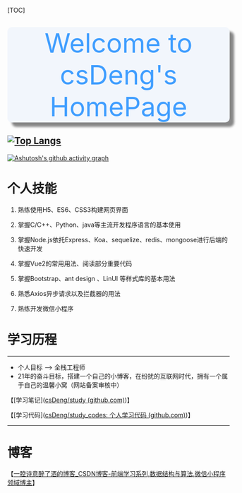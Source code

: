 [TOC]



<div 
style="text-align: center; font-size: 60px; margin-top: 30px; color: #409EFF
;  box-shadow: 10px 10px 5px #888888; border-radius: 10px; background:#F2F6FC">
Welcome to csDeng's HomePage
</div>


<!-- [![Top Langs](https://github-readme-stats.vercel.app/api/top-langs/?username=csDeng&layout=compact&count_private=true&show_icons=true)](https://github.com/anuraghazra/github-readme-stats)
 -->

[![Top Langs](https://github-readme-stats.vercel.app/api/top-langs/?username=csDeng)](https://github.com/anuraghazra/github-readme-stats)
---



[![Ashutosh's github activity graph](https://activity-graph.herokuapp.com/graph?username=csDeng&theme=dracula)](https://github.com/ashutosh00710/github-readme-activity-graph)


# 个人技能

1. 熟练使用H5、ES6、CSS3构建网页界面

2. 掌握C/C++、Python、java等主流开发程序语言的基本使用

3. 掌握Node.js依托Express、Koa、sequelize、redis、mongoose进行后端的快速开发

4. 掌握Vue2的常用用法、阅读部分重要代码

5. 掌握Bootstrap、ant design 、LinUI 等样式库的基本用法

6. 熟悉Axios异步请求以及拦截器的用法

7. 熟练开发微信小程序



# 学习历程

---



* 个人目标 -->  全栈工程师
* 21年的奋斗目标，搭建一个自己的小博客，在纷扰的互联网时代，拥有一个属于自己的温馨小窝（网站备案审核中）

【[学习笔记]([csDeng/study (github.com)](https://github.com/csDeng/study))】

【[学习代码]([csDeng/study_codes: 个人学习代码 (github.com)](https://github.com/csDeng/study_codes))】

---

# 博客

【[一腔诗意醉了酒的博客_CSDN博客-前端学习系列,数据结构与算法,微信小程序领域博主](https://blog.csdn.net/qq_45704048)】



